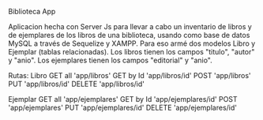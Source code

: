 Biblioteca App

Aplicacion hecha con Server Js para llevar a cabo un inventario de libros y de ejemplares de los libros de una biblioteca, usando como base de datos MySQL a través de Sequelize y XAMPP.
Para eso armé dos modelos Libro y Ejemplar (tablas relacionadas).
Los libros tienen los campos "titulo", "autor" y "anio".
Los ejemplares tienen los campos "editorial" y "anio".

Rutas:
Libro
GET all
'app/libros'
GET by Id
'app/libros/id'
POST
'app/libros'
PUT
'app/libros/id'
DELETE
'app/libros/id'

Ejemplar
GET all
'app/ejemplares'
GET by Id
'app/ejemplares/id'
POST
'app/ejemplares'
PUT
'app/ejemplares/id'
DELETE
'app/ejemplares/id'